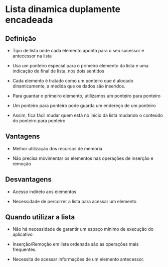 # Lista dinamica duplamente encadeada

## Definição

* Tipo de lista onde cada elemento aponta para o seu sucessor e antecessor na lista

* Usa um ponteiro especial para o primeiro elemento da lista e uma indicação de final de lista, nos dois sentidos

* Cada elemento é tratado como um ponteiro que é alocado dinamicamente, a medida que os dados são inseridos.

* Para guardar o primeiro elemento, utilizamos um ponteiro para ponteiro

* Um ponteiro para ponteiro pode guarda um endereço de um ponteiro

* Assim, fica fácil mudar quem está no inicio da lista mudando o conteúdo do ponteiro para ponteiro

## Vantagens

* Melhor utilização dos recursos de memoria

* Não precisa movimentar os elementos nas operações de inserção e remoção

## Desvantagens

* Acesso indireto aos elementos

* Necessidade de percorrer a lista para acessar um elemento

## Quando utilizar a lista

* Não há necessidade de garantir um espaço mínimo de execução do aplicativo

* Inserção/Remoção em lista ordenada são as operações mais frequentes.

* Necessita de acessar informações de um elemento antecessor.
